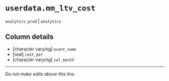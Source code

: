 # `userdata.mm_ltv_cost`
`analytics_prod` | `analytics`

## Column details
* [character varying] `event_name`
* [real]      `cost_per`
* [character varying] `cal_month`

-------------------------------------------------------------------------------
*Do not make edits above this line.*

